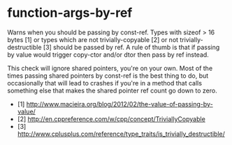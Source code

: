 # function-args-by-ref

Warns when you should be passing by const-ref.
Types with sizeof > 16 bytes [1] or types which are not trivially-copyable [2] or not trivially-destructible [3] should be passed by ref. A rule of thumb is that if passing by value would trigger copy-ctor and/or dtor then pass by ref instead.

This check will ignore shared pointers, you're on your own. Most of the times passing shared pointers by const-ref is the best thing to do, but occasionally that will lead to crashes if you're in a method that calls something else that makes the shared pointer ref count go down to zero.


- [1] <http://www.macieira.org/blog/2012/02/the-value-of-passing-by-value/>
- [2] <http://en.cppreference.com/w/cpp/concept/TriviallyCopyable>
- [3] <http://www.cplusplus.com/reference/type_traits/is_trivially_destructible/>
